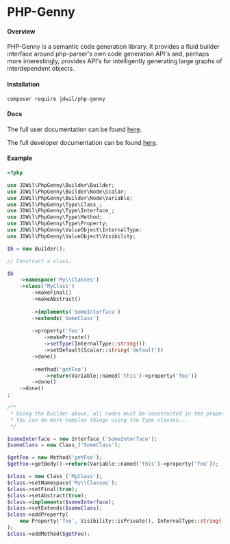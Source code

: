# PHP-Genny

#### Overview

PHP-Genny is a semantic code generation library. It provides a fluid builder
interface around php-parser's own code generation API's and, perhaps more interestingly,
provides API's for intelligently generating large graphs of interdependent objects.

#### Installation

```shell
composer require jdwil/php-genny
```

#### Docs

The full user documentation can be found 
[here](docs/user/php-genny.md).

The full developer documentation can be found 
[here](docs/developer/php-genny.md).

#### Example

[unify]: # (skip)
```php
<?php

use JDWil\PhpGenny\Builder\Builder;
use JDWil\PhpGenny\Builder\Node\Scalar;
use JDWil\PhpGenny\Builder\Node\Variable;
use JDWil\PhpGenny\Type\Class_;
use JDWil\PhpGenny\Type\Interface_;
use JDWil\PhpGenny\Type\Method;
use JDWil\PhpGenny\Type\Property;
use JDWil\PhpGenny\ValueObject\InternalType;
use JDWil\PhpGenny\ValueObject\Visibility;

$b = new Builder();

// Construct a class.

$b
    ->namespace('My\\Classes')
    ->class('MyClass')
        ->makeFinal()
        ->makeAbstract()
        
        ->implements('SomeInterface')
        ->extends('SomeClass')
        
        ->property('foo')
            ->makePrivate()
            ->setType(InternalType::string())
            ->setDefault(Scalar::string('default'))
        ->done()
        
        ->method('getFoo')
            ->return(Variable::named('this')->property('foo'))
        ->done()
    ->done()
;

/**
 * Using the builder above, all nodes must be constructed in the proper order.
 * You can do more complex things using the Type classes...
 */

$someInterface = new Interface_('SomeInterface');
$someClass = new Class_('SomeClass');

$getFoo = new Method('getFoo');
$getFoo->getBody()->return(Variable::named('this')->property('foo'));

$class = new Class_('MyClass');
$class->setNamespace('My\\Classes');
$class->setFinal(true);
$class->setAbstract(true);
$class->implements($someInterface);
$class->setExtends($someClass);
$class->addProperty(
    new Property('foo', Visibility::isPrivate(), InternalType::string(), Scalar::string('default'))
);
$class->addMethod($getFoo);
```
